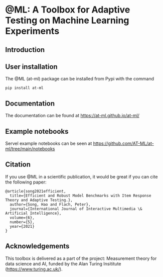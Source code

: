 # @ML: A Toolbox for Adaptive Testing on Machine Learning Experiments

Introduction
------------


User installation
-----------------

The @ML (at-ml) package can be installed from Pypi with the command

```
pip install at-ml
```

Documentation
-------------

The documentation can be found at https://at-ml.github.io/at-ml/

Example notebooks
-----------------

Servel example notebooks can be seen at https://github.com/AT-ML/at-ml/tree/main/notebooks

Citation
--------

If you use @ML in a scientific publication, it would be great if you can cite the following paper:

```
@article{song2021efficient,
  title={Efficient and Robust Model Benchmarks with Item Response Theory and Adaptive Testing.},
  author={Song, Hao and Flach, Peter},
  journal={International Journal of Interactive Multimedia \& Artificial Intelligence},
  volume={6},
  number={5},
  year={2021}
}
```

Acknowledgements
----------------

This toolbox is delivered as a part of the project: Measurement theory for data science and AI, funded by the Alan Turing Insititute (https://www.turing.ac.uk/). 
